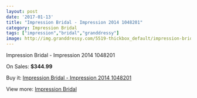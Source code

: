 ```yaml
---
layout: post
date: '2017-01-13'
title: "Impression Bridal - Impression 2014 1048201"
category: Impression Bridal
tags: ["impression","bridal","granddressy"]
image: http://img.granddressy.com/5519-thickbox_default/impression-bridal-impression-2014-1048201.jpg
---
```

Impression Bridal - Impression 2014 1048201

On Sales: **$344.99**
<a href="https://www.granddressy.com/en/impression-bridal/4855-impression-bridal-impression-2014-1048201.html"><amp-img layout="responsive" width="600" height="600" src="//img.granddressy.com/5519-thickbox_default/impression-bridal-impression-2014-1048201.jpg" alt="Impression Bridal - Impression 2014 1048201 0" /></a>

Buy it: [Impression Bridal - Impression 2014 1048201](https://www.granddressy.com/en/impression-bridal/4855-impression-bridal-impression-2014-1048201.html "Impression Bridal - Impression 2014 1048201")

View more: [Impression Bridal](https://www.granddressy.com/en/219-impression-bridal "Impression Bridal")